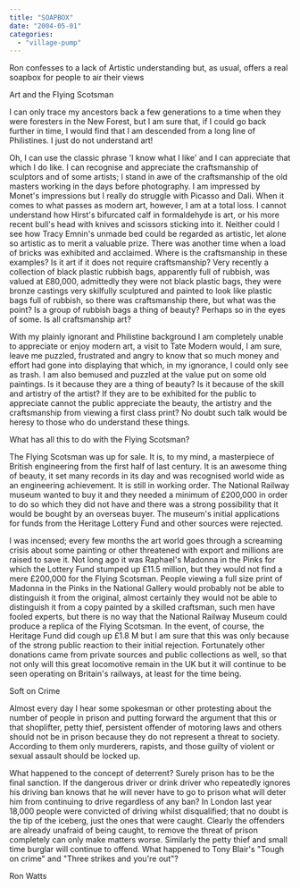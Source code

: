 ```yaml
---
title: "SOAPBOX"
date: "2004-05-01"
categories: 
  - "village-pump"
---
```


Ron confesses to a lack of Artistic understanding but, as usual, offers a real soapbox for people to air their views

Art and the Flying Scotsman

I can only trace my ancestors back a few generations to a time when they were foresters in the New Forest, but I am sure that, if I could go back further in time, I would find that I am descended from a long line of Philistines. I just do not understand art!

Oh, I can use the classic phrase 'I know what I like' and I can appreciate that which I do like. I can recognise and appreciate the craftsmanship of sculptors and of some artists; I stand in awe of the craftsmanship of the old masters working in the days before photography. I am impressed by Monet's impressions but I really do struggle with Picasso and Dali. When it comes to what passes as modern art, however, I am at a total loss. I cannot understand how Hirst's bifurcated calf in formaldehyde is art, or his more recent bull's head with knives and scissors sticking into it. Neither could I see how Tracy Emnin's unmade bed could be regarded as artistic, let alone so artistic as to merit a valuable prize. There was another time when a load of bricks was exhibited and acclaimed. Where is the craftsmanship in these examples? Is it art if it does not require craftsmanship? Very recently a collection of black plastic rubbish bags, apparently full of rubbish, was valued at £80,000, admittedly they were not black plastic bags, they were bronze castings very skilfully sculptured and painted to look like plastic bags full of rubbish, so there was craftsmanship there, but what was the point? Is a group of rubbish bags a thing of beauty? Perhaps so in the eyes of some. Is all craftsmanship art?

With my plainly ignorant and Philistine background I am completely unable to appreciate or enjoy modern art, a visit to Tate Modern would, I am sure, leave me puzzled, frustrated and angry to know that so much money and effort had gone into displaying that which, in my ignorance, I could only see as trash. I am also bemused and puzzled at the value put on some old paintings. Is it because they are a thing of beauty? Is it because of the skill and artistry of the artist? If they are to be exhibited for the public to appreciate cannot the public appreciate the beauty, the artistry and the craftsmanship from viewing a first class print? No doubt such talk would be heresy to those who do understand these things.

What has all this to do with the Flying Scotsman?

The Flying Scotsman was up for sale. It is, to my mind, a masterpiece of British engineering from the first half of last century. It is an awesome thing of beauty, it set many records in its day and was recognised world wide as an engineering achievement. It is still in working order. The National Railway museum wanted to buy it and they needed a minimum of £200,000 in order to do so which they did not have and there was a strong possibility that it would be bought by an overseas buyer. The museum's initial applications for funds from the Heritage Lottery Fund and other sources were rejected.

I was incensed; every few months the art world goes through a screaming crisis about some painting or other threatened with export and millions are raised to save it. Not long ago it was Raphael's Madonna in the Pinks for which the Lottery Fund stumped up £11.5 million, but they would not find a mere £200,000 for the Flying Scotsman. People viewing a full size print of Madonna in the Pinks in the National Gallery would probably not be able to distinguish it from the original, almost certainly they would not be able to distinguish it from a copy painted by a skilled craftsman, such men have fooled experts, but there is no way that the National Railway Museum could produce a replica of the Flying Scotsman. In the event, of course, the Heritage Fund did cough up £1.8 M but I am sure that this was only because of the strong public reaction to their initial rejection. Fortunately other donations came from private sources and public collections as well, so that not only will this great locomotive remain in the UK but it will continue to be seen operating on Britain's railways, at least for the time being.

Soft on Crime

Almost every day I hear some spokesman or other protesting about the number of people in prison and putting forward the argument that this or that shoplifter, petty thief, persistent offender of motoring laws and others should not be in prison because they do not represent a threat to society. According to them only murderers, rapists, and those guilty of violent or sexual assault should be locked up.

What happened to the concept of deterrent? Surely prison has to be the final sanction. If the dangerous driver or drink driver who repeatedly ignores his driving ban knows that he will never have to go to prison what will deter him from continuing to drive regardless of any ban? In London last year 18,000 people were convicted of driving whilst disqualified; that no doubt is the tip of the iceberg, just the ones that were caught. Clearly the offenders are already unafraid of being caught, to remove the threat of prison completely can only make matters worse. Similarly the petty thief and small time burglar will continue to offend. What happened to Tony Blair's "Tough on crime" and "Three strikes and you're out"?

Ron Watts
